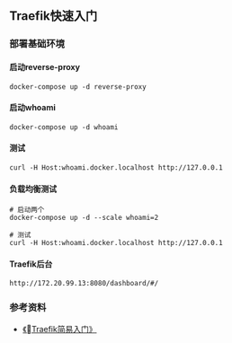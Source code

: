## Traefik快速入门

### 部署基础环境
#### 启动reverse-proxy
```shell
docker-compose up -d reverse-proxy
```

#### 启动whoami
```shell
docker-compose up -d whoami
```

#### 测试
```shell
curl -H Host:whoami.docker.localhost http://127.0.0.1
```

#### 负载均衡测试
```shell
# 启动两个
docker-compose up -d --scale whoami=2

# 测试
curl -H Host:whoami.docker.localhost http://127.0.0.1
```

#### Traefik后台
```shell
http://172.20.99.13:8080/dashboard/#/
```

### 参考资料
+ [《Traefik简易入门》](https://shanyue.tech/op/traefik.html#%E5%BF%AB%E9%80%9F%E5%BC%80%E5%A7%8B)

